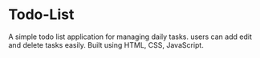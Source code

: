 # Todo-List
A simple todo list application for managing daily tasks. users can add edit and delete tasks easily. Built using HTML, CSS, JavaScript.
